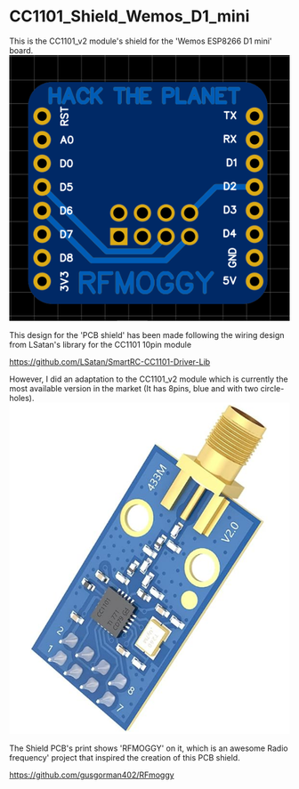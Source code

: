 # CC1101_Shield_Wemos_D1_mini

This is the CC1101_v2 module's shield for the 'Wemos ESP8266 D1 mini' board. 
![CC1101_v2 Shield](PCB_CC1101_finished-pic.PNG)


This design for the 'PCB shield' has been made following the wiring design from LSatan's library for the CC1101 10pin module 

https://github.com/LSatan/SmartRC-CC1101-Driver-Lib 

However, I did an adaptation to the CC1101_v2 module which is currently the most available version in the market (It has 8pins, blue and with two circle-holes).
![Actual_module_being_used](CC1101_v2_Module.PNG)


The Shield PCB's print shows 'RFMOGGY' on it, which is an awesome Radio frequency' project that inspired the creation of this PCB shield.

https://github.com/gusgorman402/RFmoggy 


